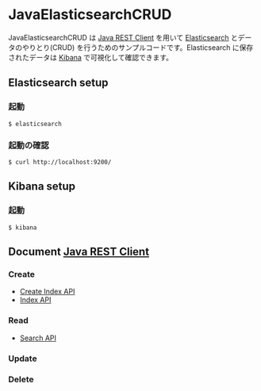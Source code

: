 # JavaElasticsearchCRUD

JavaElasticsearchCRUD は [Java REST Client](https://www.elastic.co/guide/en/elasticsearch/client/java-rest/current/index.html) を用いて [Elasticsearch](https://www.elastic.co/products/elasticsearch) とデータのやりとり(CRUD) を行うためのサンプルコードです。Elasticsearch に保存されたデータは [Kibana](https://www.elastic.co/products/kibana) で可視化して確認できます。

## Elasticsearch setup

### 起動

```
$ elasticsearch
```

### 起動の確認

```
$ curl http://localhost:9200/
```

## Kibana setup

### 起動

```
$ kibana
```

## Document [Java REST Client](https://www.elastic.co/guide/en/elasticsearch/client/java-rest/current/index.html)

### Create

- [Create Index API](https://www.elastic.co/guide/en/elasticsearch/client/java-rest/current/java-rest-high-create-index.html)
- [Index API](https://www.elastic.co/guide/en/elasticsearch/client/java-rest/current/java-rest-high-document-index.html)

### Read

- [Search API](https://www.elastic.co/guide//en/elasticsearch/client/java-rest/master/java-rest-high-search.html)

### Update

### Delete
